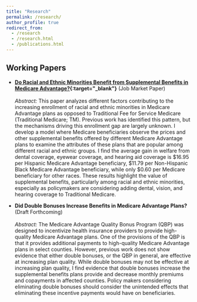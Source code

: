 ```yaml
---
title: "Research"
permalink: /research/
author_profile: true
redirect_from: 
  - /research
  - /research.html
  - /publications.html
---
```


## Working Papers
- **[Do Racial and Ethnic Minorities Benefit from Supplemental Benefits in Medicare Advantage?](https://drive.google.com/file/d/1m6wWJlCT6lG0K42SUhnOJmTvzPtuqsQ4/view?usp=sharing){:target="_blank"}**  (Job Market Paper)
  <br/><br/>
  *Abstract:* This paper analyzes different factors contributing to the increasing enrollment of racial and ethnic minorities in Medicare Advantage plans as opposed to Traditional Fee for Service Medicare (Traditional Medicare; TM). Previous work has identified this pattern, but the mechanisms driving this enrollment gap are largely unknown. I develop a model where Medicare beneficiaries observe the prices and other supplemental benefits offered by different Medicare Advantage plans to examine the attributes of these plans that are popular among different racial and ethnic groups. I find the average gain in welfare from dental coverage, eyewear coverage, and hearing aid coverage is $16.95 per Hispanic Medicare Advantage beneficiary, $11.79 per Non-Hispanic Black Medicare Advantage beneficiary, while only $0.60 per Medicare beneficiary for other races. These results highlight the value of supplemental benefits, particularly among racial and ethnic minorities, especially as policymakers are considering adding dental, vision, and hearing coverage to Traditional Medicare.

- **Did Double Bonuses Increase Benefits in Medicare Advantage Plans?** (Draft Forthcoming)
  <br/><br/>
  *Abstract:* The Medicare Advantage Quality Bonus Program (QBP) was designed to incentivize health insurance providers to provide high-quality Medicare Advantage plans. One of the provisions of the QBP is that it provides additional payments to high-quality Medicare Advantage plans in select counties. However, previous work does not show evidence that either double bonuses, or the QBP in general, are effective at increasing plan quality. While double bonuses may not be effective at increasing plan quality, I find evidence that double bonuses increase the supplemental benefits plans provide and decrease monthly premiums and copayments in affected counties. Policy makers considering eliminating double bonuses should consider the unintended effects that eliminating these incentive payments would have on beneficiaries.

<!---
## Works in Progress
-->